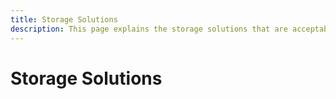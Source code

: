 ```yaml
---
title: Storage Solutions
description: This page explains the storage solutions that are acceptable for use with video services.
---
```

# Storage Solutions

